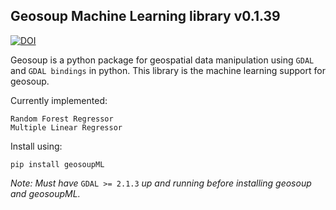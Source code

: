 ## Geosoup Machine Learning library v0.1.39

[![DOI](https://zenodo.org/badge/259178307.svg)](https://zenodo.org/badge/latestdoi/259178307)

Geosoup is a python package for geospatial data manipulation using `GDAL` and `GDAL bindings` in python. This library is the machine learning support for geosoup.

Currently implemented:

`Random Forest Regressor`  
`Multiple Linear Regressor`


Install using:

`pip install geosoupML`


_Note: Must have_ `GDAL >= 2.1.3` _up and running before installing geosoup and geosoupML._
